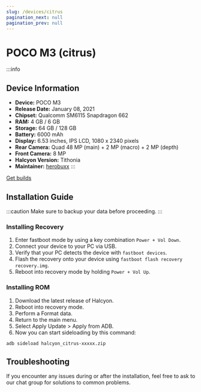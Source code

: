```yaml
---
slug: /devices/citrus
pagination_next: null
pagination_prev: null
---
```


# POCO M3 (citrus)
:::info
## Device Information

- **Device:** POCO M3
- **Release Date:** January 08, 2021
- **Chipset:** 	Qualcomm SM6115 Snapdragon 662
- **RAM:** 4 GB / 6 GB
- **Storage:** 64 GB / 128 GB
- **Battery:** 6000 mAh
- **Display:** 6.53 inches, IPS LCD, 1080 x 2340 pixels
- **Rear Camera:** Quad 48 MP (main) + 2 MP (macro) + 2 MP (depth)
- **Front Camera:** 8 MP
- **Halcyon Version:** Tithonia
- **Maintainer:** [herobuxx](https://github.com/herobuxx)
:::

<a href="https://www.pling.com/p/2058150/" class="button button--primary">Get builds</a>

## Installation Guide
:::caution
Make sure to backup your data before proceeding.
:::

### Installing Recovery
1. Enter fastboot mode by using a key combination `Power + Vol Down`.
2. Connect your device to your PC via USB.
4. Verify that your PC detects the device with `fastboot devices`.
5. Flash the recovery onto your device using `fastboot flash recovery recovery.img`.
6. Reboot into recovery mode by holding `Power + Vol Up`.

### Installing ROM
1. Download the latest release of Halcyon.
2. Reboot into recovery mode.
3. Perform a Format data.
4. Return to the main menu.
5. Select Apply Update > Apply from ADB.
6. Now you can start sideloading by this command:
```
adb sideload halcyon_citrus-xxxxx.zip
```

## Troubleshooting

If you encounter any issues during or after the installation, feel free to ask to our chat group for solutions to common problems.